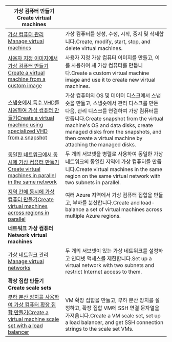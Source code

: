 | <span data-ttu-id="511f0-101">**가상 컴퓨터 만들기**</span><span class="sxs-lookup"><span data-stu-id="511f0-101">**Create virtual machines**</span></span> || 
|---|---|
| <span data-ttu-id="511f0-102">[가상 컴퓨터 관리][1]</span><span class="sxs-lookup"><span data-stu-id="511f0-102">[Manage virtual machines][1]</span></span> | <span data-ttu-id="511f0-103">가상 컴퓨터를 생성, 수정, 시작, 중지 및 삭제합니다.</span><span class="sxs-lookup"><span data-stu-id="511f0-103">Create, modify, start, stop, and delete virtual machines.</span></span> |
| <span data-ttu-id="511f0-104">[사용자 지정 이미지에서 가상 컴퓨터 만들기][2]</span><span class="sxs-lookup"><span data-stu-id="511f0-104">[Create a virtual machine from a custom image][2]</span></span> | <span data-ttu-id="511f0-105">사용자 지정 가상 컴퓨터 이미지를 만들고, 이를 사용하여 새 가상 컴퓨터를 만듭니다.</span><span class="sxs-lookup"><span data-stu-id="511f0-105">Create a custom virtual machine image and use it to create new virtual machines.</span></span> | 
| <span data-ttu-id="511f0-106">[스냅숏에서 특수 VHD를 사용하여 가상 컴퓨터 만들기][3]</span><span class="sxs-lookup"><span data-stu-id="511f0-106">[Create a virtual machine using specialized VHD from a snapshot][3]</span></span> | <span data-ttu-id="511f0-107">가상 컴퓨터의 OS 및 데이터 디스크에서 스냅숏을 만들고, 스냅숏에서 관리 디스크를 만든 다음, 관리 디스크를 연결하여 가상 컴퓨터를 만듭니다.</span><span class="sxs-lookup"><span data-stu-id="511f0-107">Create snapshot from the virtual machine's OS and data disks, create managed disks from the snapshots, and then create a virtual machine by attaching the managed disks.</span></span> |  
| <span data-ttu-id="511f0-108">[동일한 네트워크에서 동시에 가상 컴퓨터 만들기][4]</span><span class="sxs-lookup"><span data-stu-id="511f0-108">[Create virtual machines in parallel in the same network][4]</span></span> | <span data-ttu-id="511f0-109">두 개의 서브넷을 병렬로 사용하여 동일한 가상 네트워크의 동일한 지역에 가상 컴퓨터를 만듭니다.</span><span class="sxs-lookup"><span data-stu-id="511f0-109">Create virtual machines in the same region on the same virtual network with two subnets in parallel.</span></span> |
| <span data-ttu-id="511f0-110">[지역 간에 동시에 가상 컴퓨터 만들기][5]</span><span class="sxs-lookup"><span data-stu-id="511f0-110">[Create virtual machines across regions in parallel][5]</span></span> | <span data-ttu-id="511f0-111">여러 Azure 지역에서 가상 컴퓨터 집합을 만들고, 부하를 분산합니다.</span><span class="sxs-lookup"><span data-stu-id="511f0-111">Create and load-balance a set of virtual machines across multiple Azure regions.</span></span> |
| <span data-ttu-id="511f0-112">**네트워크 가상 컴퓨터**</span><span class="sxs-lookup"><span data-stu-id="511f0-112">**Network virtual machines**</span></span> || 
| <span data-ttu-id="511f0-113">[가상 네트워크 관리][6]</span><span class="sxs-lookup"><span data-stu-id="511f0-113">[Manage virtual networks][6]</span></span> | <span data-ttu-id="511f0-114">두 개의 서브넷이 있는 가상 네트워크를 설정하고 인터넷 액세스를 제한합니다.</span><span class="sxs-lookup"><span data-stu-id="511f0-114">Set up a virtual network with two subnets and restrict Internet access to them.</span></span> |
| <span data-ttu-id="511f0-115">**확장 집합 만들기**</span><span class="sxs-lookup"><span data-stu-id="511f0-115">**Create scale sets**</span></span> ||
| <span data-ttu-id="511f0-116">[부하 분산 장치를 사용하여 가상 컴퓨터 확장 집합 만들기][7]</span><span class="sxs-lookup"><span data-stu-id="511f0-116">[Create a virtual machine scale set with a load balancer][7]</span></span> | <span data-ttu-id="511f0-117">VM 확장 집합을 만들고, 부하 분산 장치를 설정하고, 확장 집합 VM에 SSH 연결 문자열을 가져옵니다.</span><span class="sxs-lookup"><span data-stu-id="511f0-117">Create a VM scale set, set up a load balancer, and get SSH connection strings to the scale set VMs.</span></span> |

[1]: ../java-sdk-manage-virtual-machines.md
[2]: https://azure.microsoft.com/resources/samples/managed-disk-java-create-virtual-machine-using-custom-image/
[3]: https://azure.microsoft.com/resources/samples/managed-disk-java-create-virtual-machine-using-specialized-disk-from-vhd/
[4]: https://azure.microsoft.com/resources/samples/compute-java-manage-virtual-machines-in-parallel/
[5]: ../java-sdk-virtual-machines-in-parallel.md
[6]: ../java-sdk-manage-virtual-networks.md
[7]: ../java-sdk-manage-vm-scalesets.md
